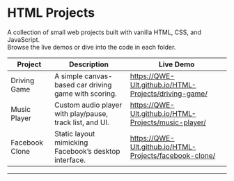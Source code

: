 # HTML Projects

A collection of small web projects built with vanilla HTML, CSS, and JavaScript.  
Browse the live demos or dive into the code in each folder.

| Project           | Description                                                | Live Demo                                                     |
|-------------------|------------------------------------------------------------|---------------------------------------------------------------|
| Driving Game      | A simple canvas-based car driving game with scoring.       | https://QWE-Ult.github.io/HTML-Projects/driving-game/         |
| Music Player      | Custom audio player with play/pause, track list, and UI.  | https://QWE-Ult.github.io/HTML-Projects/music-player/        |
| Facebook Clone    | Static layout mimicking Facebook’s desktop interface.      | https://QWE-Ult.github.io/HTML-Projects/facebook-clone/      |


---
